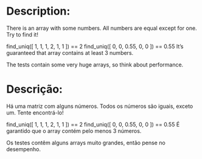 # Description:

There is an array with some numbers. All numbers are equal except for one. Try to find it!

find_uniq([ 1, 1, 1, 2, 1, 1 ]) == 2
find_uniq([ 0, 0, 0.55, 0, 0 ]) == 0.55
It’s guaranteed that array contains at least 3 numbers.

The tests contain some very huge arrays, so think about performance.

# Descrição:

Há uma matriz com alguns números. Todos os números são iguais, exceto um. Tente encontrá-lo!

find_uniq([ 1, 1, 1, 2, 1, 1 ]) == 2
find_uniq([ 0, 0, 0.55, 0, 0 ]) == 0.55
É garantido que o array contém pelo menos 3 números.

Os testes contêm alguns arrays muito grandes, então pense no desempenho.
